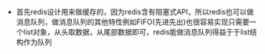 + 首先redis设计用来做缓存的，因为redis含有阻塞式API，所以redis也可以做消息队列，做消息队列的其他特性例如FIFO(先进先出)也很容易实现只需要一个list对象，从头取数据，从尾部数据即可，redis能做消息队列得益于于list结构作为队列
